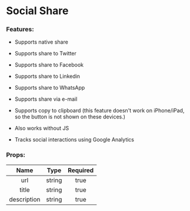 # Social Share

### Features:

- Supports native share
- Supports share to Twitter
- Supports share to Facebook
- Supports share to Linkedin
- Supports share to WhatsApp
- Supports share via e-mail
- Supports copy to clipboard (this feature doesn't work on iPhone/iPad, so the button is not shown on these devices.)
- Also works without JS

- Tracks social interactions using Google Analytics

### Props:

| Name        |   Type   |  Required  |
|:-----------:|:--------:|:----------:|
| url         |  string  |   true     |
| title       |  string  |   true     |
| description |  string  |   true     |